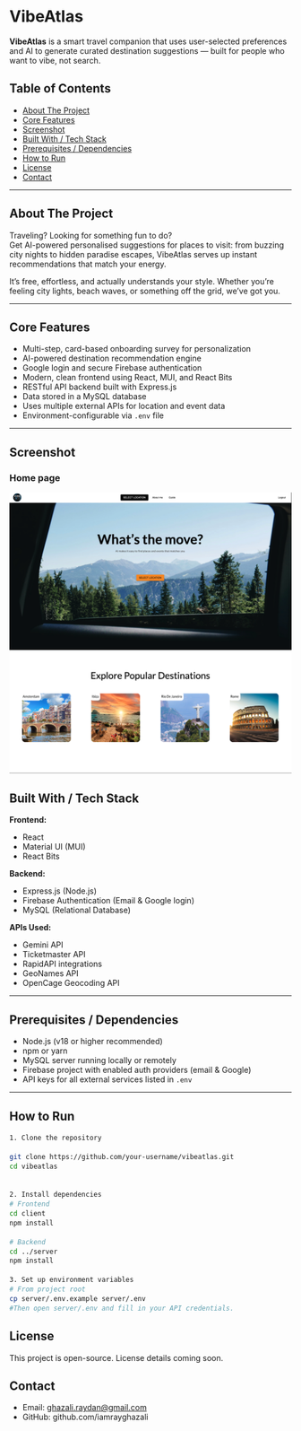 # VibeAtlas
**VibeAtlas** is a smart travel companion that uses user-selected preferences and AI to generate curated destination suggestions — built for people who want to vibe, not search.

## Table of Contents

- [About The Project](#about-the-project)
- [Core Features](#core-features)
- [Screenshot](#screenshot)
- [Built With / Tech Stack](#built-with--tech-stack)
- [Prerequisites / Dependencies](#prerequisites--dependencies)
- [How to Run](#how-to-run)
- [License](#license)
- [Contact](#contact)

---

## About The Project

Traveling? Looking for something fun to do?  
Get AI-powered personalised suggestions for places to visit: from buzzing city nights to hidden paradise escapes, VibeAtlas serves up instant recommendations that match your energy.

It’s free, effortless, and actually understands your style. Whether you’re feeling city lights, beach waves, or something off the grid, we’ve got you.

---

## Core Features

- Multi-step, card-based onboarding survey for personalization
- AI-powered destination recommendation engine
- Google login and secure Firebase authentication
- Modern, clean frontend using React, MUI, and React Bits
- RESTful API backend built with Express.js
- Data stored in a MySQL database
- Uses multiple external APIs for location and event data
- Environment-configurable via `.env` file

---

## Screenshot

### Home page
![home-page.png](screenshots/home-page.png)
![popular-destinations.png](screenshots/popular-destinations.png)

## Built With / Tech Stack

**Frontend:**

- React
- Material UI (MUI)
- React Bits

**Backend:**

- Express.js (Node.js)
- Firebase Authentication (Email & Google login)
- MySQL (Relational Database)

**APIs Used:**

- Gemini API
- Ticketmaster API
- RapidAPI integrations
- GeoNames API
- OpenCage Geocoding API

---

## Prerequisites / Dependencies

- Node.js (v18 or higher recommended)
- npm or yarn
- MySQL server running locally or remotely
- Firebase project with enabled auth providers (email & Google)
- API keys for all external services listed in `.env`

---

## How to Run
```bash
1. Clone the repository

git clone https://github.com/your-username/vibeatlas.git
cd vibeatlas


2. Install dependencies 
# Frontend
cd client
npm install

# Backend
cd ../server
npm install

3. Set up environment variables
# From project root
cp server/.env.example server/.env
#Then open server/.env and fill in your API credentials.
```

## License

This project is open-source. License details coming soon.

## Contact
- Email: ghazali.raydan@gmail.com
- GitHub: github.com/iamrayghazali
